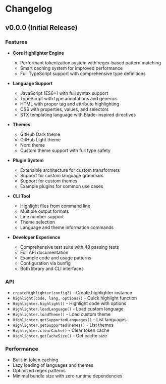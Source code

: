 # Changelog

## v0.0.0 (Initial Release)

### Features

- **Core Highlighter Engine**
  - Performant tokenization system with regex-based pattern matching
  - Smart caching system for improved performance
  - Full TypeScript support with comprehensive type definitions

- **Language Support**
  - JavaScript (ES6+) with full syntax support
  - TypeScript with type annotations and generics
  - HTML with proper tag and attribute highlighting
  - CSS with properties, values, and selectors
  - STX templating language with Blade-inspired directives

- **Themes**
  - GitHub Dark theme
  - GitHub Light theme
  - Nord theme
  - Custom theme support with full type safety

- **Plugin System**
  - Extensible architecture for custom transformers
  - Support for custom language grammars
  - Support for custom themes
  - Example plugins for common use cases

- **CLI Tool**
  - Highlight files from command line
  - Multiple output formats
  - Line number support
  - Theme selection
  - Language and theme information commands

- **Developer Experience**
  - Comprehensive test suite with 48 passing tests
  - Full API documentation
  - Example code and usage patterns
  - Configuration via bunfig
  - Both library and CLI interfaces

### API

- `createHighlighter(config?)` - Create highlighter instance
- `highlight(code, lang, options?)` - Quick highlight function
- `Highlighter.highlight()` - Highlight code with options
- `Highlighter.loadLanguage()` - Load custom language
- `Highlighter.loadTheme()` - Load custom theme
- `Highlighter.getSupportedLanguages()` - List languages
- `Highlighter.getSupportedThemes()` - List themes
- `Highlighter.clearCache()` - Clear token cache
- `Highlighter.getCacheSize()` - Get cache size

### Performance

- Built-in token caching
- Lazy loading of languages and themes
- Optimized regex patterns
- Minimal bundle size with zero runtime dependencies
